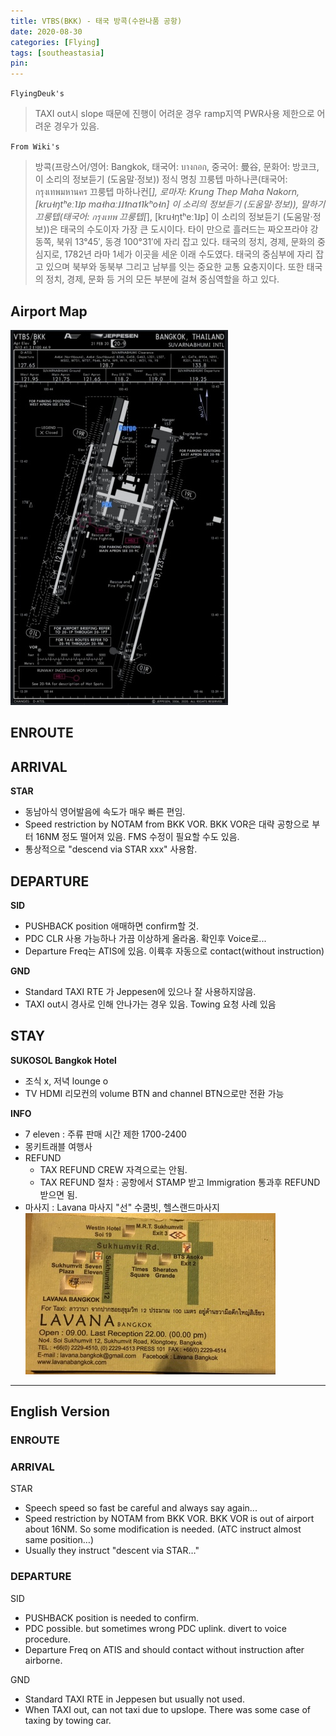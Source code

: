 ```yaml
---
title: VTBS(BKK) - 태국 방콕(수완나품 공항)
date: 2020-08-30
categories: [Flying]
tags: [southeastasia]
pin:
---
```

`FlyingDeuk's`
>TAXI out시 slope 때문에 진행이 어려운 경우 ramp지역 PWR사용 제한으로 어려운 경우가 있음.

`From Wiki's`
>방콕(프랑스어/영어: Bangkok, 태국어: บางกอก, 중국어: 曼谷, 문화어: 방코크, 이 소리의 정보듣기 (도움말·정보)) 정식 명칭 끄룽텝 마하나콘(태국어: กรุงเทพมหานคร 끄룽텝 마하나컨[*], 로마자: Krung Thep Maha Nakorn, [kru˧ŋtʰeː˥˩p ma˧haː˩˩˦na˦˥kʰo˧n] 이 소리의 정보듣기 (도움말·정보)), 말하기 끄룽텝(태국어: กรุงเทพ 끄룽텝[*], [kru˧ŋtʰeː˥˩p] 이 소리의 정보듣기 (도움말·정보))은 태국의 수도이자 가장 큰 도시이다. 타이 만으로 흘러드는 짜오프라야 강 동쪽, 북위 13°45′, 동경 100°31′에 자리 잡고 있다. 태국의 정치, 경제, 문화의 중심지로, 1782년 라마 1세가 이곳을 세운 이래 수도였다. 태국의 중심부에 자리 잡고 있으며 북부와 동북부 그리고 남부를 잇는 중요한 교통 요충지이다. 또한 태국의 정치, 경제, 문화 등 거의 모든 부분에 걸쳐 중심역할을 하고 있다.

## Airport Map
![bkk](/img/flying/airport/bkk_ap.jpg)

## ENROUTE

## ARRIVAL
**STAR**
- 동남아식 영어발음에 속도가 매우 빠른 편임.
- Speed restriction by NOTAM from BKK VOR. BKK VOR은 대략 공항으로 부터 16NM 정도 떨어져 있음. FMS 수정이 필요할 수도 있음.
- 통상적으로 "descend via STAR xxx" 사용함.

## DEPARTURE
**SID**
- PUSHBACK position 애매하면 confirm할 것.
- PDC CLR 사용 가능하나 가끔 이상하게 올라옴. 확인후 Voice로...
- Departure Freq는 ATIS에 있음. 이륙후 자동으로 contact(without instruction)

**GND**
- Standard TAXI RTE 가 Jeppesen에 있으나 잘 사용하지않음.
- TAXI out시 경사로 인해 안나가는 경우 있음. Towing 요청 사례 있음

## STAY
**SUKOSOL Bangkok Hotel**
- 조식 x, 저녁 lounge o
- TV HDMI 리모컨의 volume BTN and channel BTN으로만 전환 가능

**INFO**
- 7 eleven : 주류 판매 시간 제한 1700-2400
- 몽키트래블 여행사
- REFUND
  - TAX REFUND CREW 자격으로는 안됨.
  - TAX REFUND 절차 : 공항에서 STAMP 받고 Immigration 통과후 REFUND 받으면 됨.
- 마사지 : Lavana 마사지 "선" 수쿰빗, 헬스랜드마사지
  ![bkk](/img/flying/airport/bkk_info.jpeg)


--------
## English Version

### ENROUTE

### ARRIVAL
STAR
- Speech speed so fast be careful and always say again...
- Speed restriction by NOTAM from BKK VOR. BKK VOR is out of airport about 16NM. So some modification is needed. (ATC instruct almost same position…)
- Usually they instruct "descent via STAR…"

### DEPARTURE
SID
- PUSHBACK position is needed to confirm.
- PDC possible. but sometimes wrong PDC uplink. divert to  voice procedure.
- Departure Freq on ATIS and should contact without instruction after airborne.

GND
- Standard TAXI RTE in Jeppesen but usually not used.
- When TAXI out, can not taxi due to upslope. There was some case of taxing by towing car.
